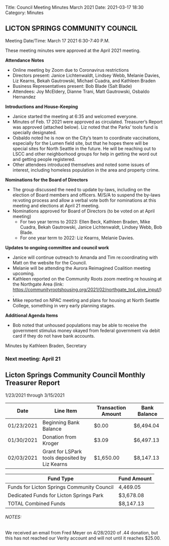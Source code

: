 Title: Council Meeting Minutes March 2021
Date: 2021-03-17 18:30
Category: Minutes


## LICTON SPRINGS COMMUNITY COUNCIL

Meeting Date/Time: March 17 2021 6:30-7:40 P.M.

These meeting minutes were approved at the April 2021 meeting.

**Attendance Notes** 

- Online meeting by Zoom due to Coronavirus restrictions
- Directors present: Janice Lichtenwaldt, Lindsey Webb, Melanie Davies, Liz Kearns, Bekah Gautrowski, Michael Cuadra, and Kathleen Braden
- Business Representatives present: Bob Blade (Salt Blade) 
- Attendees: Joy McEldery, Dianne Trani, Matt Gautrowski, Osbaldo Hernandez

**Introductions and House-Keeping**

- Janice started the meeting at 6:35 and welcomed everyone.  
- Minutes of  Feb. 17 2021 were approved as circulated. Treasurer’s Report was approved (attached below). Liz noted that the Parks’ tools fund is specially designated.
- Osbaldo noted he is now on the City’s team to coordinate vaccinations, especially for the Lumen field site, but that he hopes there will be special sites for North Seattle in the future. He will be reaching out to LSCC and other neighborhood groups for help in getting the word out and getting people registered.
- Other attendees introduced themselves and noted some issues of interest, including homeless population in the area and property crime.

**Nominations for the Board of Directors**

- The group discussed the need to update by-laws, including on the election of Board members and officers. M/S/A to suspend the by-laws re:voting process and allow a verbal vote both for nominations at this meeting and elections at April 21 meeting. 
- Nominations approved for Board of Directors (to be voted on at April meeting) 
  - For two year terms to 2023: Ellen Beck, Kathleen Braden, Mike Cuadra, Bekah Gautrowski, Janice Lichtenwaldt, Lindsey Webb, Bob Blade. 
  - For one year term to 2022: Liz Kearns, Melanie Davies. 

**Updates to ongoing committee and council work**

- Janice will continue outreach to Amanda and Tim re:coordinating with Matt on the website for the Council.
- Melanie will be attending the Aurora Reimagined Coalition meeting upcoming.
- Kathleen reported on the Community Roots zoom meeting re housing at the Northgate Area (link: https://communityrootshousing.org/2021/02/northgate_tod_give_input/) .
- Mike reported on NPAC meeting and plans for housing at North Seattle College, something in very early planning stages.

**Additional Agenda Items**

- Bob noted that unhoused populations may be able to receive the government stimulus money okayed from federal government via debit card if they do not have bank accounts.

Minutes by Kathleen Braden, Secretary

### Next meeting: April 21

## Licton Springs Community Council Monthly Treasurer Report 

1/23/2021 through 3/15/2021

Date | Line Item | Transaction Amount | Bank Balance  
------------ | ------------- | ------------- | -------------
01/23/2021  | Beginning Bank Balance  | $0.00  | $6,494.04
01/30/2021  | Donation from Kroger  | $3.09  | $6,497.13
02/03/2021  | Grant for LSPark tools deposited by Liz Kearns  | $1,650.00  | $8,147.13

Fund Type | Fund Amount
------------ | -------------
Funds for Licton Springs Community Council | 4,469.05
Dedicated Funds for Licton Springs Park | $3,678.08
TOTAL Combined Funds | $8,147.13


###### NOTES:  

We received an email from Fred Meyer on 4/28/2020 of .44 donation, but this has not reached our Verity account and will not until it reaches $25.00.
